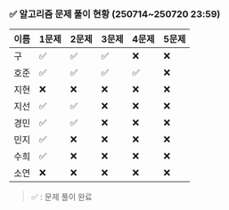 ### ✅ 알고리즘 문제 풀이 현황 (250714~250720 23:59)

| 이름   | 1문제 | 2문제 | 3문제 | 4문제 | 5문제 |
|--------|--------|--------|--------|--------|--------|
| 구     | ✅     | ✅     | ✅     | ❌     | ❌     |
| 호준   | ✅     | ✅     | ✅     | ✅     | ❌     |
| 지현   | ❌     | ❌     | ❌     | ❌     | ❌     |
| 지선   | ✅     | ✅     | ❌     | ❌     | ❌     |
| 경민   | ✅     | ✅     | ❌     | ❌     | ❌     |
| 민지   | ✅     | ❌     | ❌     | ❌     | ❌     |
| 수희   | ✅     | ❌     | ❌     | ❌     | ❌     |
| 소연   | ❌     | ❌     | ❌     | ❌     | ❌     |

> ✅ : 문제 풀이 완료
